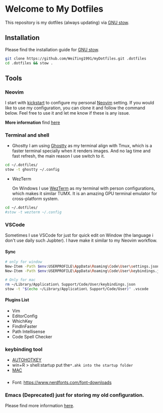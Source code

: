 # Welcome to My Dotfiles

This repository is my dotfiles (always updating) via [GNU stow].

## Installation

Please find the installation guide for [GNU stow].

```bash
git clone https://github.com/WeiTing1991/myDotfiles.git .dotfiles
cd .dotfiles && stow .
```

## Tools

### Neovim
I start with [kickstart] to configure my personal [Neovim] setting. If you would like to use my configuration, you can clone it and follow the command below. Feel free to use it and let me know if these is any issue.

**More information** find [here](/.config/nvim/readme.md)

### Terminal and shell

- Ghostty
  I am using [Ghostty](https://github.com/ghostty-org/ghostty) as my terminal align with Tmux, which is a faster terminal specially when it renders images. And no lag time and fast refresh, the main reason I use switch to it.

```bash
cd ~/.dotfiles/
stow -t ghostty ~/.config
```

- WezTerm

  On Windows I use [WezTerm](https://wezfurlong.org/wezterm/) as my terminal with person configurations, which makes it similar TUMX. It is an amazing GPU terminal emulator for cross-platform system.

```bash
cd ~/.dotfiles/
#stow -t wezterm ~/.config
```

### VSCode

Sometimes I use VSCode for just for quick edit on Window (the language i don't use daily such Jupbter). I have make it similar to my Neovim workflow.

#### Sync

```bash
# only for window
New-Item -Path $env:USERPROFILE\AppData\Roaming\Code\User\settings.json -ItemType SymbolicLink -Value $env:USERPROFILE\.dotfiles\.vscode\settings.json -Force
New-Item -Path $env:USERPROFILE\AppData\Roaming\Code\User\keybindings.json -ItemType SymbolicLink -Value $env:USERPROFILE\.dotfiles\.vscode\keybindings.json -Force
```

```bash
# Only for mac
rm ~/Library/Application\ Support/Code/User/keybindings.json
stow -t "$(echo ~/Library/Application\ Support/Code/User)" .vscode
```
#### Plugins List
- Vim
- EditorConfig
- WhichKey
- FindInFaster
- Path Intellisense
- Code Spell Checker

### keybinding tool
- [AUTOHOTKEY](https://www.autohotkey.com/)
- win+R > shell:startup put the`*.ahk into the startup folder`
- [MAC](https://www.hammerspoon.org/faq/)

###
- Font: https://www.nerdfonts.com/font-downloads

### Emacs (Deprecated) just for storing my old configuration.
Please find more information [here](./Emacs.org).

<!-- link -->
[kickstart]: https://github.com/nvim-lua/kickstart.nvim
[Neovim]: https://neovim.io/
[GNU stow]: https://www.gnu.org/software/stow/manual/stow.html
